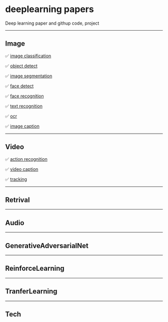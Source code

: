 # deeplearning papers
Deep learning paper and githup code, project

--------------------------------------------
## Image
:white_check_mark: [image classification](https://github.com/shaoxq/deeplearning_papers/image/image-classification/README.md)

:white_check_mark: [object detect](https://github.com/shaoxq/deeplearning_papers/image/object-detect/README.md)

:white_check_mark: [image segmentation](https://github.com/shaoxq/deeplearning_papers/image/image-segmentation/README.md)

:white_check_mark: [face detect](https://github.com/shaoxq/deeplearning_papers/image/face-detect/README.md)

:white_check_mark: [face recognition](https://github.com/shaoxq/deeplearning_papers/image/face-recognition/README.md)

:white_check_mark: [text recognition](https://github.com/shaoxq/deeplearning_papers/image/text-recognition/README.md)

:white_check_mark: [ocr](https://github.com/shaoxq/deeplearning_papers/image/ocr/README.md)

:white_check_mark: [image caption](https://github.com/shaoxq/deeplearning_papers/image/image-caption/README.md)

--------------------------------------------
## Video
:white_check_mark: [action recognition](https://github.com/shaoxq/deeplearning_papers/video/action-recognition/README.md)

:white_check_mark: [video caption](https://github.com/shaoxq/deeplearning_papers/video/video-caption/README.md)

:white_check_mark: [tracking](https://github.com/shaoxq/deeplearning_papers/video/tracking/README.md)

--------------------------------------------
## Retrival

--------------------------------------------
## Audio


--------------------------------------------
## GenerativeAdversarialNet


--------------------------------------------
## ReinforceLearning


--------------------------------------------
## TranferLearning


--------------------------------------------
## Tech
